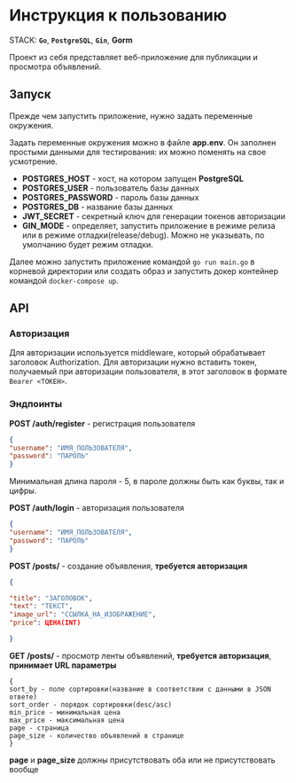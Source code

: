 # Инструкция к пользованию

STACK: **`Go`**,  **`PostgreSQL`**,  **`Gin`**, **Gorm**

Проект из себя представляет веб-приложение для публикации и просмотра объявлений.

## Запуск 
Прежде чем запустить приложение, нужно задать переменные окружения.

Задать переменные окружения можно в файле **app.env**. Он заполнен простыми данными для тестирования: их можно поменять на свое усмотрение.
- **POSTGRES_HOST** - хост, на котором запущен **PostgreSQL**
- **POSTGRES_USER** - пользователь базы данных
- **POSTGRES_PASSWORD** - пароль базы данных
- **POSTGRES_DB** - название базы данных
- **JWT_SECRET** - секретный ключ для генерации токенов авторизации
- **GIN_MODE** - определяет, запустить приложение в режиме релиза или в режиме отладки(release/debug). Можно не указывать, по умолчанию будет режим отладки.

Далее можно запустить приложение командой `go run main.go` в корневой директории или создать образ и запустить докер контейнер командой `docker-compose up`.

## API
### Авторизация
Для авторизации используется middleware, который обрабатывает заголовок Authorization. Для авторизации нужно вставить токен, получаемый при авторизации пользователя, в этот заголовок в формате `Bearer <ТОКЕН>`.

### Эндпоинты
**POST /auth/register** - регистрация пользователя
```json
{
"username": "ИМЯ_ПОЛЬЗОВАТЕЛЯ",
"password": "ПАРОЛЬ"
}
```
Минимальная длина пароля - 5, в пароле должны быть как буквы, так и цифры.

**POST /auth/login** - авторизация пользователя
```json
{
"username": "ИМЯ_ПОЛЬЗОВАТЕЛЯ",
"password": "ПАРОЛЬ"
}
```

**POST /posts/** - создание объявления, **требуется авторизация**
```json
{

"title": "ЗАГОЛОВОК",
"text": "ТЕКСТ",
"image_url": "ССЫЛКА_НА_ИЗОБРАЖЕНИЕ",
"price": ЦЕНА(INT)

}
```

**GET /posts/** - просмотр ленты объявлений, **требуется авторизация**, **принимает URL параметры**
```URL_params
{
sort_by - поле сортировки(название в соответствии с данными в JSON ответе)
sort_order - порядок сортировки(desc/asc)
min_price - минимальная цена
max_price - максимальная цена
page - страница
page_size - количество объявлений в странице
}
```
**page** и **page_size** должны присутствовать оба или не присутствовать вообще